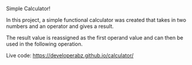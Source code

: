 Simple Calculator!

In this project, a simple functional calculator was created that takes in two numbers and an operator and gives a result.

The result value is reassigned as the first operand value and can then be used in the following operation.

Live code: https://developerabz.github.io/calculator/

